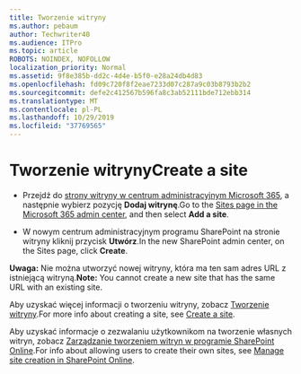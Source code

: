 ```yaml
---
title: Tworzenie witryny
ms.author: pebaum
author: Techwriter40
ms.audience: ITPro
ms.topic: article
ROBOTS: NOINDEX, NOFOLLOW
localization_priority: Normal
ms.assetid: 9f8e385b-dd2c-4d4e-b5f0-e28a24db4d83
ms.openlocfilehash: fd09c720f8f2eae7233d07c287a9c03b8793b2b2
ms.sourcegitcommit: defe2c412567b596fa8c3ab52111bde712ebb314
ms.translationtype: MT
ms.contentlocale: pl-PL
ms.lasthandoff: 10/29/2019
ms.locfileid: "37769565"
---
```

# <a name="create-a-site"></a><span data-ttu-id="fc7fd-102">Tworzenie witryny</span><span class="sxs-lookup"><span data-stu-id="fc7fd-102">Create a site</span></span>

- <span data-ttu-id="fc7fd-103">Przejdź do [strony witryny w centrum administracyjnym Microsoft 365](https://portal.office.com/adminportal/home#/SitesList), a następnie wybierz pozycję **Dodaj witrynę**.</span><span class="sxs-lookup"><span data-stu-id="fc7fd-103">Go to the [Sites page in the Microsoft 365 admin center](https://portal.office.com/adminportal/home#/SitesList), and then select **Add a site**.</span></span> 
    
- <span data-ttu-id="fc7fd-104">W nowym centrum administracyjnym programu SharePoint na stronie witryny kliknij przycisk **Utwórz**.</span><span class="sxs-lookup"><span data-stu-id="fc7fd-104">In the new SharePoint admin center, on the Sites page, click **Create**.</span></span> 
    
<span data-ttu-id="fc7fd-105">**Uwaga:** Nie można utworzyć nowej witryny, która ma ten sam adres URL z istniejącą witryną.</span><span class="sxs-lookup"><span data-stu-id="fc7fd-105">**Note:** You cannot create a new site that has the same URL with an existing site.</span></span> 
  
<span data-ttu-id="fc7fd-106">Aby uzyskać więcej informacji o tworzeniu witryny, zobacz [Tworzenie witryny](https://go.microsoft.com/fwlink/?linkid=866295).</span><span class="sxs-lookup"><span data-stu-id="fc7fd-106">For more info about creating a site, see [Create a site](https://go.microsoft.com/fwlink/?linkid=866295).</span></span>
  
<span data-ttu-id="fc7fd-107">Aby uzyskać informacje o zezwalaniu użytkownikom na tworzenie własnych witryn, zobacz [Zarządzanie tworzeniem witryn w programie SharePoint Online](https://go.microsoft.com/fwlink/?linkid=866296).</span><span class="sxs-lookup"><span data-stu-id="fc7fd-107">For info about allowing users to create their own sites, see [Manage site creation in SharePoint Online](https://go.microsoft.com/fwlink/?linkid=866296).</span></span>
  

